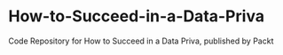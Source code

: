 # How-to-Succeed-in-a-Data-Priva
Code Repository for How to Succeed in a Data Priva, published by Packt
